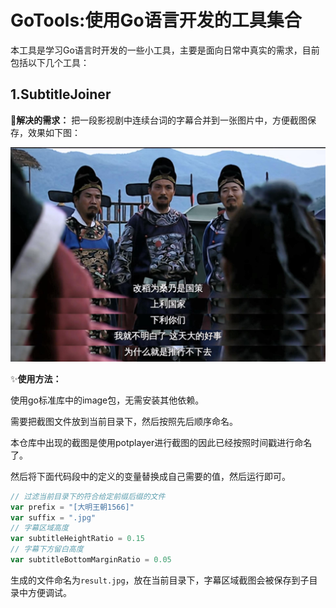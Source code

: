 # GoTools:使用Go语言开发的工具集合

本工具是学习Go语言时开发的一些小工具，主要是面向日常中真实的需求，目前包括以下几个工具：

## 1.SubtitleJoiner

🎈**解决的需求：**
把一段影视剧中连续台词的字幕合并到一张图片中，方便截图保存，效果如下图：

![效果图](./SubtitleJoiner/result.jpg)

✨**使用方法：**

使用go标准库中的image包，无需安装其他依赖。

需要把截图文件放到当前目录下，然后按照先后顺序命名。

本仓库中出现的截图是使用potplayer进行截图的因此已经按照时间戳进行命名了。

然后将下面代码段中的定义的变量替换成自己需要的值，然后运行即可。

```go
// 过滤当前目录下的符合给定前缀后缀的文件
var prefix = "[大明王朝1566]"
var suffix = ".jpg"
// 字幕区域高度
var subtitleHeightRatio = 0.15
// 字幕下方留白高度
var subtitleBottomMarginRatio = 0.05
```

生成的文件命名为`result.jpg`，放在当前目录下，字幕区域截图会被保存到子目录中方便调试。
